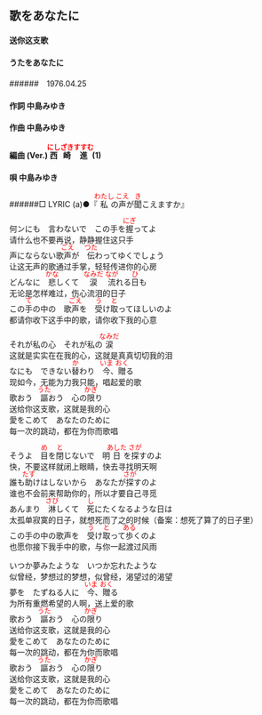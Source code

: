 <style type="text/css">
	ruby{
	    ruby-position: over;
	}
	ruby > rt{font-size: 12px;color:red;}
	p{font:16px;font-size: '楷体'}
</style>
## 歌をあなたに
#### 送你这支歌
#### うたをあなたに
######　1976.04.25


#### 作詞        中島みゆき
#### 作曲        中島みゆき
#### 編曲 (Ver.) <ruby><rb>西崎</rb><rp>(</rp><rt>にしざき</rt><rp>)</rp></ruby><ruby><rb>進</rb><rp>(</rp><rt>すすむ</rt><rp>)</rp></ruby> (1)
#### 唄          中島みゆき
######□ LYRIC (a)●『<ruby><rb>私</rb><rp>(</rp><rt>わたし</rt><rp>)</rp></ruby>の<ruby><rb>声</rb><rp>(</rp><rt>こえ</rt><rp>)</rp></ruby>が<ruby><rb>聞</rb><rp>(</rp><rt>き</rt><rp>)</rp></ruby>こえますか』


何ンにも　言わないで　この手を<ruby><rb>握</rb><rp>(</rp><rt>にぎ</rt><rp>)</rp></ruby>ってよ  
请什么也不要再说，静静握住这只手  
声にならない歌<ruby><rb>声</rb><rp>(</rp><rt>ごえ</rt><rp>)</rp></ruby>が　<ruby><rb>伝</rb><rp>(</rp><rt>つた</rt><rp>)</rp></ruby>わってゆくでしょう  
让这无声的歌通过手掌，轻轻传进你的心房  
どんなに　<ruby><rb>悲</rb><rp>(</rp><rt>かな</rt><rp>)</rp></ruby>しくて　<ruby><rb>涙</rb><rp>(</rp><rt>なみだ</rt><rp>)</rp></ruby>　<ruby><rb>流</rb><rp>(</rp><rt>なが</rt><rp>)</rp></ruby>れる<ruby><rb>日</rb><rp>(</rp><rt>ひ</rt><rp>)</rp></ruby>も  
无论是怎样难过，伤心流泪的日子  
この<ruby><rb>手</rb><rp>(</rp><rt>て</rt><rp>)</rp></ruby>の中の　歌<ruby><rb>声</rb><rp>(</rp><rt>ごえ</rt><rp>)</rp></ruby>を　<ruby><rb>受</rb><rp>(</rp><rt>う</rt><rp>)</rp></ruby>け<ruby><rb>取</rb><rp>(</rp><rt>と</rt><rp>)</rp></ruby>ってほしいのよ  
都请你收下这手中的歌，请你收下我的心意  

それが私の心　それが私の<ruby><rb>涙</rb><rp>(</rp><rt>なみだ</rt><rp>)</rp></ruby>   
这就是实实在在我的心，这就是真真切切我的泪  
なにも　できない<ruby><rb>替</rb><rp>(</rp><rt>か</rt><rp>)</rp></ruby>わり　<ruby><rb>今</rb><rp>(</rp><rt>いま</rt><rp>)</rp></ruby>、<ruby><rb>贈</rb><rp>(</rp><rt>おく</rt><rp>)</rp></ruby>る  
现如今，无能为力我只能，唱起爱的歌  
歌おう　<ruby><rb>謳</rb><rp>(</rp><rt>うた</rt><rp>)</rp></ruby>おう　心の<ruby><rb>限</rb><rp>(</rp><rt>かぎ</rt><rp>)</rp></ruby>り  
送给你这支歌，这就是我的心  
愛をこめて　あなたのために  
每一次的跳动，都在为你而歌唱  



そうよ　<ruby><rb>目</rb><rp>(</rp><rt>め</rt><rp>)</rp></ruby>を<ruby><rb>閉</rb><rp>(</rp><rt>と</rt><rp>)</rp></ruby>じないで　明<ruby><rb>日</rb><rp>(</rp><rt>あした</rt><rp>)</rp></ruby>を<ruby><rb>探</rb><rp>(</rp><rt>さが</rt><rp>)</rp></ruby>すのよ  
快，不要这样就闭上眼睛，快去寻找明天啊  
誰も<ruby><rb>助</rb><rp>(</rp><rt>たす</rt><rp>)</rp></ruby>けはしないから　あなたが<ruby><rb>探</rb><rp>(</rp><rt>さが</rt><rp>)</rp></ruby>すのよ  
谁也不会前来帮助你的，所以才要自己寻觅  
あんまり　<ruby><rb>淋</rb><rp>(</rp><rt>さび</rt><rp>)</rp></ruby>しくて　<ruby><rb>死</rb><rp>(</rp><rt>し</rt><rp>)</rp></ruby>にたくなるような日は  
太孤单寂寞的日子，就想死而了之的时候（备案：想死了算了的日子里）  
この手の中の歌声を　<ruby><rb>受</rb><rp>(</rp><rt>う</rt><rp>)</rp></ruby>け<ruby><rb>取</rb><rp>(</rp><rt>と</rt><rp>)</rp></ruby>って<ruby><rb>歩</rb><rp>(</rp><rt>ある</rt><rp>)</rp></ruby>くのよ  
也愿你接下我手中的歌，与你一起渡过风雨  

いつか夢みたような　いつか忘れたような  
似曾经，梦想过的梦想，似曾经，渴望过的渴望  
夢を　たずねる人に　<ruby><rb>今</rb><rp>(</rp><rt>いま</rt><rp>)</rp></ruby>、<ruby><rb>贈</rb><rp>(</rp><rt>おく</rt><rp>)</rp></ruby>る  
为所有重燃希望的人啊，送上爱的歌  
歌おう　<ruby><rb>謳</rb><rp>(</rp><rt>うた</rt><rp>)</rp></ruby>おう　心の<ruby><rb>限</rb><rp>(</rp><rt>かぎ</rt><rp>)</rp></ruby>り  
送给你这支歌，这就是我的心  
愛をこめて　あなたのために  
每一次的跳动，都在为你而歌唱  
歌おう　<ruby><rb>謳</rb><rp>(</rp><rt>うた</rt><rp>)</rp></ruby>おう　心の<ruby><rb>限</rb><rp>(</rp><rt>かぎ</rt><rp>)</rp></ruby>り  
送给你这支歌，这就是我的心  
愛をこめて　あなたのために  
每一次的跳动，都在为你而歌唱   
